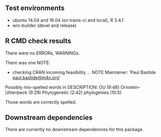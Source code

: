 ## Test environments
* ubuntu 14.04 and 16.04 (on travis-ci and local), R 3.4.1
* win-builder (devel and release)

## R CMD check results
There were no ERRORs, WARNINGs.

There was one NOTE:

* checking CRAN incoming feasibility ... NOTE
Maintainer: 'Paul Bastide <paul.bastide@m4x.org>'

Possibly mis-spelled words in DESCRIPTION:
  OU (9:48)
  Ornstein–Uhlenbeck (9:29)
  Phylogenetic (2:42)
  phylogenies (10:5)
  
Those words are correctly spelled.

## Downstream dependencies
There are currently no downstream dependencies for this package.